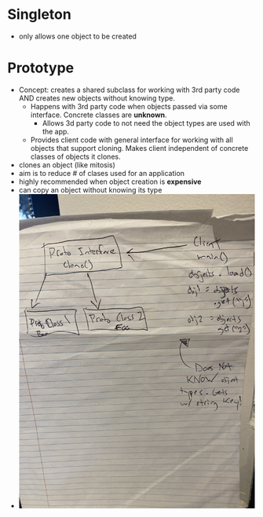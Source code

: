# Singleton
* only allows one object to be created

# Prototype
* Concept: creates a shared subclass for working with 3rd party code 
  AND creates new objects without knowing type.
  * Happens with 3rd party code when objects passed via some interface. 
    Concrete classes are **unknown**.
    * Allows 3d party code to not need the object types are used with the app.
  * Provides client code with general interface for working with all 
    objects that support cloning. Makes client independent of concrete
    classes of objects it clones.
* clones an object (like mitosis)
* aim is to reduce # of clases used for an application
* highly recommended when object creation is **expensive**
* can copy an object without knowing its type
* ![](images/15.jpg)